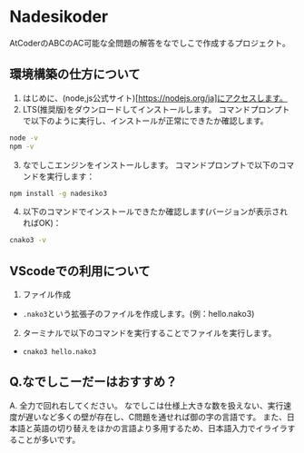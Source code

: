 # Nadesikoder
AtCoderのABCのAC可能な全問題の解答をなでしこで作成するプロジェクト。

## 環境構築の仕方について
1. はじめに、(node,js公式サイト)[https://nodejs.org/ja]にアクセスします。
2. LTS(推奨版)をダウンロードしてインストールします。
コマンドプロンプトで以下のように実行し、インストールが正常にできたか確認します。
```cmd
node -v
npm -v
```

3. なでしこエンジンをインストールします。
コマンドプロンプトで以下のコマンドを実行します：
```cmd
npm install -g nadesiko3
```
4. 以下のコマンドでインストールできたか確認します(バージョンが表示されればOK)：
```cmd
cnako3 -v
```

## VScodeでの利用について
1. ファイル作成
 - `.nako3`という拡張子のファイルを作成します。(例：hello.nako3)
2. ターミナルで以下のコマンドを実行することでファイルを実行します。
 - `cnako3 hello.nako3`

## Q.なでしこーだーはおすすめ？
A. 全力で回れ右してください。
なでしこは仕様上大きな数を扱えない、実行速度が遅いなど多くの壁が存在し、C問題を通せれば御の字の言語です。
また、日本語と英語の切り替えをほかの言語より多用するため、日本語入力でイライラすることが多いです。
